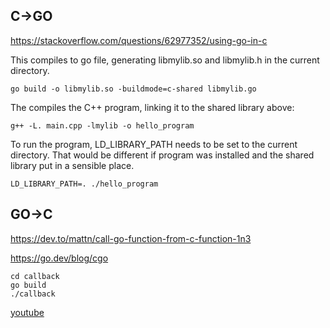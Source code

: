 ## C->GO

https://stackoverflow.com/questions/62977352/using-go-in-c

This compiles to go file, generating libmylib.so and libmylib.h in the current directory.

    go build -o libmylib.so -buildmode=c-shared libmylib.go

The compiles the C++ program, linking it to the shared library above:

    g++ -L. main.cpp -lmylib -o hello_program

To run the program, LD_LIBRARY_PATH needs to be set to the current directory. That would be different if program was installed and the shared library put in a sensible place.

    LD_LIBRARY_PATH=. ./hello_program

## GO->C

https://dev.to/mattn/call-go-function-from-c-function-1n3

https://go.dev/blog/cgo

    cd callback
    go build
    ./callback

[youtube](https://youtu.be/u2RNxxJsV5I)